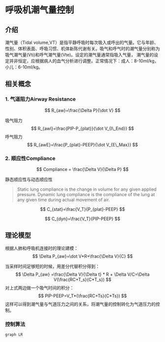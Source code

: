 # 呼吸机潮气量控制

## 介绍

潮气量（Tidal volume,VT）是指平静呼吸时每次吸入或呼出的气量。它与年龄、性别、体积表面、呼吸习惯、机体新陈代谢有关。吸气和呼气时的潮气量分别称为吸气潮气量(Vti)和呼气潮气量(Vte)。设定的潮气量通常指吸入气量， 潮气量的设定并非恒定，应根据病人的血气分析进行调整。正常情况下：成人：8-10ml/kg， 小儿：6-10ml/kg。



## 相关概念

### 1. 气道阻力Airway Resistance

$$
R_{aw}=\frac{\Delta P}{\dot V}
$$

吸气阻力
$$
R_{awI}=\frac{PIP-P_{plat}}{\dot V_{I\_End}}
$$
呼气阻力
$$
R_{awE}=\frac{P_{plat}-PEEP}{\dot V_{E\_Max}}
$$


### 2. 顺应性Compliance

$$
Compliance = \frac{\Delta V}{\Delta P}
$$

静态顺应性与动态顺应性

> Static lung compliance is the change in volume for any given applied pressure. Dynamic lung compliance is the compliance of the lung at any given time during actual movement of air.

$$
C_{stat}=\frac{V_T}{P_{plat}-PEEP}
$$


$$
C_{dyn}=\frac{V_T}{PIP-PEEP}
$$
## 理论模型

根据人肺和呼吸机连接时的理论建模：
$$
\Delta P_{aw}=\dot V*R+\frac{\Delta V}{C}
$$

当采样时间足够短的时候，用差分代替积分得到：
$$
\Delta P_{aw} =\frac{\Delta V}{\Delta t} * R + \Delta V/C=\Delta V(\frac{RC+T_s}{C*T_s})
$$
对上式两边做一个吸气时间的积分：
$$
PIP-PEEP=V_T*(\frac{RC+Ts}{C*Ts})
$$
这样可以得到潮气量与气道压力之间的关系，将潮气量的控制转化为气道压力的控制。



### 控制算法

```mermaid
graph LR

```

